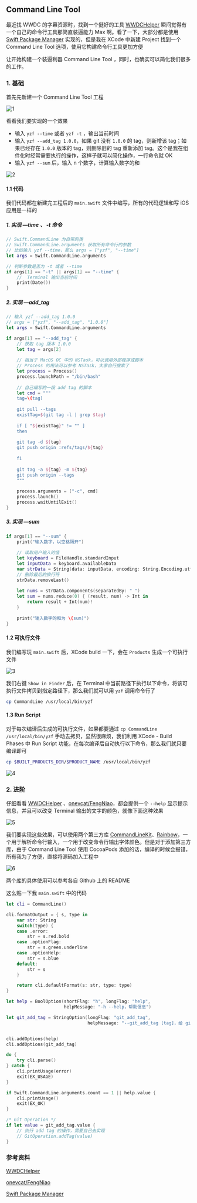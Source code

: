 ## Command Line Tool

最近找 WWDC 的字幕资源时，找到一个挺好的工具 [WWDCHelper](<https://github.com/kingcos/WWDCHelper>) 瞬间觉得有一个自己的命令行工具那简直装逼能力 Max 啊。看了一下，大部分都是使用 [Swift Package Manager](<https://swift.org/package-manager/>) 实现的，但是我在 XCode 中新建 Project 找到一个 Command Line Tool 选项，使用它构建命令行工具更加方便

让开始构建一个装逼利器 Command Line Tool ，同时，也确实可以简化我们很多的工作。



### 1. 基础

首先先新建一个 Command Line Tool 工程

![1](1.png)



看看我们要实现的一个效果

* 输入 `yzf --time` 或者 `yzf -t` ，输出当前时间
* 输入 `yzf --add_tag 1.0.0`，如果 git 没有 `1.0.0` 的 tag，则新增该 tag；如果已经存在 `1.0.0` 版本的 tag，则删除旧的 tag 重新添加 tag。这个是我在组件化时经常需要执行的操作，这样子就可以简化操作，一行命令就 OK
* 输入 `yzf --sum` 后，输入 n 个数字，计算输入数字的和



![2](2.gif)



#### 1.1 代码

我们代码都在新建完工程后的 `main.swift` 文件中编写，所有的代码逻辑和写 iOS 应用是一样的

##### 1. 实现 —time 、 -t 命令

```swift
// Swift.CommandLine 为自带的类
// Swift.CommandLine.arguments 获取所有命令行的参数
// 比如输入 yzf --time，那么 args = ["yzf", "--time"]
let args = Swift.CommandLine.arguments

// 判断参数是否为 -t 或者 --time
if args[1] == "-t" || args[1] == "--time" {
    //  Terminal 输出当前时间
    print(Date())
}
```



##### 2. 实现 —add_tag

```swift
// 输入 yzf --add_tag 1.0.0
// args = ["yzf", "--add_tag", "1.0.0"]
let args = Swift.CommandLine.arguments

if args[1] == "--add_tag" {
    // 获取 tag 版本 1.0.0
    let tag = args[2]
    
    // 相当于 MacOS OC 中的 NSTask，可以调用外部程序或脚本
    // Process 的用法可以参考 NSTask，大家自行搜索了
    let process = Process()
    process.launchPath = "/bin/bash"
    
    // 自己编写的一段 add tag 的脚本
    let cmd = """
    tag=\(tag)
    
    git pull --tags
    existTag=$(git tag -l | grep $tag)
    
    if [ "${existTag}" != "" ]
    then
    
    git tag -d ${tag}
    git push origin :refs/tags/${tag}
    
    fi
    
    git tag -a ${tag} -m ${tag}
    git push origin --tags
    """
    
    process.arguments = ["-c", cmd]
    process.launch()
    process.waitUntilExit()
}
```



##### 3. 实现 —sum

```swift
if args[1] == "--sum" {
    print("输入数字，以空格隔开")
    
    // 读取用户输入的值
    let keyboard = FileHandle.standardInput
    let inputData = keyboard.availableData
    var strData = String(data: inputData, encoding: String.Encoding.utf8)!
    // 删除最后的换行符
    strData.removeLast()
    
    let nums = strData.components(separatedBy: " ")
    let sum = nums.reduce(0) { (result, num) -> Int in
        return result + Int(num)!
    }
    
    print("输入数字的和为 \(sum)")
}
```



#### 1.2 可执行文件

我们编写玩 `main.swift` 后，XCode build 一下，会在 `Products` 生成一个可执行文件

![3](3.png)

我们右键 `Show in Finder` 后，在 Terminal 中当前路径下执行以下命令，将该可执行文件拷贝到指定路径下，那么我们就可以用 `yzf` 调用命令行了

```bash
cp CommandLine /usr/local/bin/yzf
```



#### 1.3 Run Script

对于每次编译后生成的可执行文件，如果都要通过 `cp CommandLine /usr/local/bin/yzf` 手动去拷贝，显然很麻烦，我们利用 XCode - Build Phases 中 Run Script 功能，在每次编译后自动执行以下命令，那么我们就只要编译即可

```bash
cp $BUILT_PRODUCTS_DIR/$PRODUCT_NAME /usr/local/bin/yzf
```

![4](4.png)



### 2. 进阶

仔细看看  [WWDCHelper](<https://github.com/kingcos/WWDCHelper>) 、[onevcat/FengNiao](<https://github.com/onevcat/FengNiao>)，都会提供一个 `--help` 显示提示信息，并且可以改变 Terminal 输出的文字的颜色，就像下面这种效果

![5](5.png)

我们要实现这些效果，可以使用两个第三方库 [CommandLineKit](<https://github.com/jatoben/CommandLine>)、[Rainbow](https://github.com/onevcat/Rainbow.git)，一个用于解析命令行输入，一个用于改变命令行输出字体颜色。但是对于添加第三方库，由于 Command Line Tool 使用 CocoaPods 添加的话，编译的时候会报错，所有我为了方便，直接将源码加入工程中

![6](6.png)



两个库的具体使用可以参考各自 Github 上的 README

这么贴一下我 `main.swift` 中的代码

```swift
let cli = CommandLine()

cli.formatOutput = { s, type in
    var str: String
    switch(type) {
    case .error:
        str = s.red.bold
    case .optionFlag:
        str = s.green.underline
    case .optionHelp:
        str = s.blue
    default:
        str = s
    }

    return cli.defaultFormat(s: str, type: type)
}

let help = BoolOption(shortFlag: "h", longFlag: "help",
                      helpMessage: "-h --help，帮助信息")

let git_add_tag = StringOption(longFlag: "git_add_tag",
                               helpMessage: "--git_add_tag [tag]，给 git 添加 tag，已存在则删除原有的再次添加")


cli.addOptions(help)
cli.addOptions(git_add_tag)

do {
    try cli.parse()
} catch {
    cli.printUsage(error)
    exit(EX_USAGE)
}

if Swift.CommandLine.arguments.count == 1 || help.value {
    cli.printUsage()
    exit(EX_OK)
}

/* Git Operation */
if let value = git_add_tag.value {
    // 执行 add tag 的操作，需要自己去实现
    // GitOperation.addTag(value)
}
```





### 参考资料

 [WWDCHelper](<https://github.com/kingcos/WWDCHelper>) 

[onevcat/FengNiao](<https://github.com/onevcat/FengNiao>)

 [Swift Package Manager](<https://swift.org/package-manager/>) 
